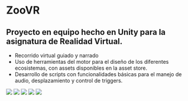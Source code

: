 # ZooVR
Proyecto en equipo hecho en Unity para la asignatura de Realidad Virtual.
---

- Recorrido virtual guiado y narrado
- Uso de herramientas del motor para el diseño de los diferentes ecosistemas, con assets disponibles en la asset store.
- Desarrollo de scripts con funcionalidades básicas para el manejo de audio, desplazamiento y control de triggers.

![](https://media.discordapp.net/attachments/785998608116744202/809138373838503966/unknown.png?width=894&height=559)
![](https://media.discordapp.net/attachments/785998608116744202/809139401577857034/unknown.png?width=894&height=559)
![](https://media.discordapp.net/attachments/785998608116744202/809139815063879690/unknown.png?width=894&height=559)
![](https://media.discordapp.net/attachments/785998608116744202/809140834788311080/unknown.png?width=894&height=559)
![](https://media.discordapp.net/attachments/785998608116744202/809142222188576828/unknown.png?width=894&height=559)
